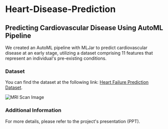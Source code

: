 # Heart-Disease-Prediction
## Predicting Cardiovascular Disease Using AutoML Pipeline

We created an AutoML pipeline with MLJar to predict cardiovascular disease at an early stage, utilizing a dataset comprising 11 features that represent an individual's pre-existing conditions.

### Dataset
You can find the dataset at the following link: [Heart Failure Prediction Dataset](https://www.kaggle.com/datasets/fedesoriano/heart-failure-prediction).

![MRI Scan Image](https://github.com/user-attachments/assets/9405ecf1-f09c-4e88-98d2-105f08fe4946)

### Additional Information
For more details, please refer to the project's presentation (PPT).
